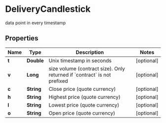 
# DeliveryCandlestick

data point in every timestamp

## Properties

Name | Type | Description | Notes
------------ | ------------- | ------------- | -------------
**t** | **Double** | Unix timestamp in seconds |  [optional]
**v** | **Long** | size volume (contract size). Only returned if &#x60;contract&#x60; is not prefixed |  [optional]
**c** | **String** | Close price (quote currency) |  [optional]
**h** | **String** | Highest price (quote currency) |  [optional]
**l** | **String** | Lowest price (quote currency) |  [optional]
**o** | **String** | Open price (quote currency) |  [optional]


